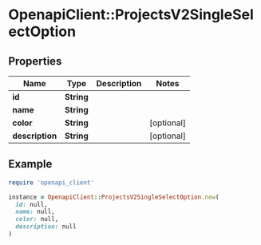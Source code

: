 # OpenapiClient::ProjectsV2SingleSelectOption

## Properties

| Name | Type | Description | Notes |
| ---- | ---- | ----------- | ----- |
| **id** | **String** |  |  |
| **name** | **String** |  |  |
| **color** | **String** |  | [optional] |
| **description** | **String** |  | [optional] |

## Example

```ruby
require 'openapi_client'

instance = OpenapiClient::ProjectsV2SingleSelectOption.new(
  id: null,
  name: null,
  color: null,
  description: null
)
```

